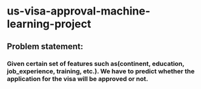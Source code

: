 # us-visa-approval-machine-learning-project
## Problem statement:
### Given certain set of features such as(continent, education, job_experience, training, etc.). We have to predict whether the application for the visa will be approved or not.
